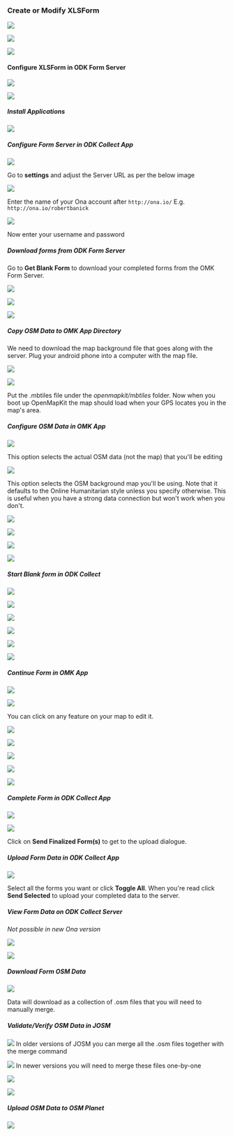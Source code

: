### Create or Modify XLSForm

![](https://cloud.githubusercontent.com/assets/506078/7144405/1a1ae4a6-e29a-11e4-9467-ccc7404feaf5.png)

![](https://cloud.githubusercontent.com/assets/506078/7144404/1a195dc0-e29a-11e4-9034-9da6ea439c5f.png)

![](https://cloud.githubusercontent.com/assets/506078/7144403/1a194880-e29a-11e4-923a-f846cf81f379.png)

#### Configure XLSForm in ODK Form Server

![](https://cloud.githubusercontent.com/assets/506078/7144402/1a193dea-e29a-11e4-8e37-6439f1a1c8c0.png)

![](https://cloud.githubusercontent.com/assets/506078/7144401/1a104474-e29a-11e4-89a1-6cbee9acdb44.png)

##### Install Applications

![](https://cloud.githubusercontent.com/assets/506078/7143724/e07ebd7a-e295-11e4-8c61-8730c4cf53cb.png)

##### Configure Form Server in ODK Collect App

![](https://cloud.githubusercontent.com/assets/506078/7143725/e08011e8-e295-11e4-8df4-53db84657b5c.png)

Go to **settings** and adjust the Server URL as per the below image

![](https://cloud.githubusercontent.com/assets/506078/7143730/e0955940-e295-11e4-8152-f5128f0374f1.png)

Enter the name of your Ona account after ```http://ona.io/```
E.g. ```http://ona.io/robertbanick```

![]( https://cloud.githubusercontent.com/assets/506078/7143729/e08654d6-e295-11e4-9bca-abbb9f074a80.png)

Now enter your username and password

##### Download forms from ODK Form Server

Go to **Get Blank Form** to download your completed forms from the OMK Form Server.

![]( https://cloud.githubusercontent.com/assets/506078/7143731/e0964bde-e295-11e4-850b-b41c01306b51.png)

![]( https://cloud.githubusercontent.com/assets/506078/7143732/e098c8a0-e295-11e4-871d-cdd6cc18747b.png)

![]( https://cloud.githubusercontent.com/assets/506078/7143733/e099c5b6-e295-11e4-8143-c2854cf093c7.png)

##### Copy OSM Data to OMK App Directory

We need to download the map background file that goes along with the server. Plug your android phone into a computer with the map file.

![]( https://cloud.githubusercontent.com/assets/506078/7143552/1cf3858e-e295-11e4-8c13-66cd77653a1e.png)

![]( https://cloud.githubusercontent.com/assets/506078/7143550/1ccd2682-e295-11e4-8fc7-07327a62a3c1.png)

Put the .mbtiles file under the *openmapkit/mbtiles* folder. Now when you boot up OpenMapKit the map should load when your GPS locates you in the map's area.

##### Configure OSM Data in OMK App

![]( https://cloud.githubusercontent.com/assets/506078/7143739/e0b5c284-e295-11e4-894e-72a68e4d7373.png)

This option selects the actual OSM data (not the map) that you'll be editing

![]( https://cloud.githubusercontent.com/assets/506078/7143740/e0c38054-e295-11e4-83c7-84211150720e.png)

This option selects the OSM background map you'll be using. Note that it defaults to the Online Humanitarian style unless you specify otherwise. This is useful when you have a strong data connection but won't work when you don't.

![]( https://cloud.githubusercontent.com/assets/506078/7143741/e0c3eb20-e295-11e4-8ae2-4b9e8dd615df.png)

![]( https://cloud.githubusercontent.com/assets/506078/7143743/e0c56306-e295-11e4-8f00-191cd286e070.png)

![]( https://cloud.githubusercontent.com/assets/506078/7143742/e0c46262-e295-11e4-9a87-eda6c4c94170.png)

![]( https://cloud.githubusercontent.com/assets/506078/7143745/e0dbe70c-e295-11e4-8859-d5aa4676cd32.png)

##### Start Blank form in ODK Collect

![]( https://cloud.githubusercontent.com/assets/506078/7143725/e08011e8-e295-11e4-8df4-53db84657b5c.png)

![]( https://cloud.githubusercontent.com/assets/506078/7143746/e10a4426-e295-11e4-857f-932854bfd6b1.png)

![]( https://cloud.githubusercontent.com/assets/506078/7143734/e09dfb36-e295-11e4-85b5-c6f7d9107b3c.png)

![]( https://cloud.githubusercontent.com/assets/506078/7143735/e0ab1320-e295-11e4-970a-2098b7d98b3c.png)

![]( https://cloud.githubusercontent.com/assets/506078/7143736/e0ab7f90-e295-11e4-9835-6eedc6beda0e.png)

![]( https://cloud.githubusercontent.com/assets/506078/7143737/e0ae9540-e295-11e4-8b4a-2a44d0e58618.png)

##### Continue Form in OMK App

![]( https://cloud.githubusercontent.com/assets/506078/7143738/e0aff584-e295-11e4-9438-0490e06decfd.png)

![]( https://cloud.githubusercontent.com/assets/506078/7143811/41619680-e296-11e4-94c7-6e6abbd6f1a9.png)

You can click on any feature on your map to edit it.

![]( https://cloud.githubusercontent.com/assets/506078/7143813/41672dac-e296-11e4-943c-a46cff5ec395.png)

![]( https://cloud.githubusercontent.com/assets/506078/7143814/4167b812-e296-11e4-9301-52f662c61f94.png)

![]( https://cloud.githubusercontent.com/assets/506078/7143816/416b2074-e296-11e4-9a77-87f3c998d6bc.png)

![]( https://cloud.githubusercontent.com/assets/506078/7143818/41749b54-e296-11e4-80d3-9fd211ac7d3c.png)

![]( https://cloud.githubusercontent.com/assets/506078/7143823/418bc694-e296-11e4-92c4-9acf989c95e9.png)

##### Complete Form in ODK Collect App

![]( https://cloud.githubusercontent.com/assets/506078/7143824/418dea64-e296-11e4-8939-3fc81b30facd.png)

![]( https://cloud.githubusercontent.com/assets/506078/7143825/418fd0d6-e296-11e4-9e9e-1e9c4af0ac77.png)

Click on **Send Finalized Form(s)** to get to the upload dialogue.

##### Upload Form Data in ODK Collect App

![]( https://cloud.githubusercontent.com/assets/506078/7143826/41946380-e296-11e4-9a4f-0c4ef0ed2e1e.png)

Select all the forms you want or click **Toggle All**. When you're read click **Send Selected** to upload your completed data to the server.

##### View Form Data on ODK Collect Server
*Not possible in new Ona version*

![]( https://cloud.githubusercontent.com/assets/1583376/11027822/081f2a28-86e1-11e5-8e1c-dbf0bfa9e1bc.png)

![]( https://cloud.githubusercontent.com/assets/1583376/11027823/088ddacc-86e1-11e5-8aec-95f6e13532ff.png)

##### Download Form OSM Data

![]( https://cloud.githubusercontent.com/assets/1583376/11027649/8595c176-86df-11e5-9f92-cb7e01b05697.png)

Data will download as a collection of .osm files that you will need to manually merge.

##### Validate/Verify OSM Data in JOSM

![]( https://cloud.githubusercontent.com/assets/1583376/11027634/8515fd6a-86df-11e5-915b-e92d024d0574.png)
In older versions of JOSM you can merge all the .osm files together with the merge command

![]( https://cloud.githubusercontent.com/assets/1583376/11113707/0d7122e8-8947-11e5-906b-cc7db9193ca3.png)
In newer versions you will need to merge these files one-by-one

![]( https://cloud.githubusercontent.com/assets/506078/7143557/1d0137c4-e295-11e4-8afb-36f1adf6f80d.png)

![]( https://cloud.githubusercontent.com/assets/506078/7143559/1d20df84-e295-11e4-898e-86649034c55d.png)

##### Upload OSM Data to OSM Planet

![]( https://cloud.githubusercontent.com/assets/506078/7143538/1c0c3e68-e295-11e4-884b-09c64e5b80aa.png)